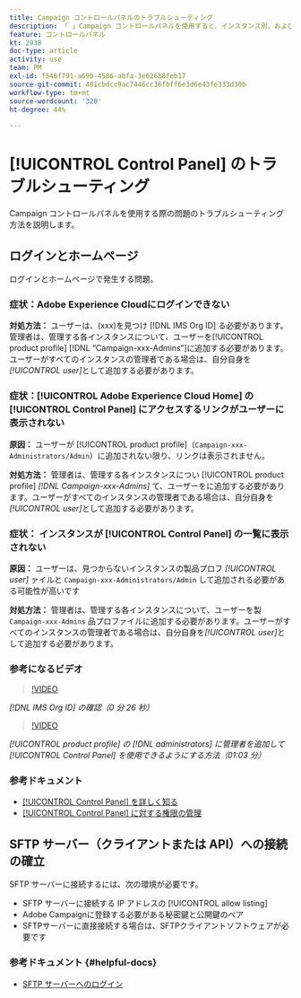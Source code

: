 ```yaml
---
title: Campaign コントロールパネルのトラブルシューティング
description: 「 」Campaign コントロールパネルを使用すると、インスタンス別、およびIPアドレス別に、SFTPストレージを監許可リスト視および管理できます。
feature: コントロールパネル
kt: 2938
doc-type: article
activity: use
team: PM
exl-id: f546f791-a69b-4586-abfa-3e626b8feb17
source-git-commit: 481cbdcc9ac7446cc36fbff6e3d6e43fe333d30b
workflow-type: tm+mt
source-wordcount: '320'
ht-degree: 44%

---
```


# [!UICONTROL Control Panel] のトラブルシューティング

Campaign コントロールパネルを使用する際の問題のトラブルシューティング方法を説明します。

## ログインとホームページ

ログインとホームページで発生する問題。

### 症状：Adobe Experience Cloudにログインできない

**対処方法：**
ユーザーは、(xxx)を見つけ [!DNL IMS Org ID] る必要があります。管理者は、管理する各インスタンスについて、ユーザーを[!UICONTROL product profile] [!DNL “Campaign-xxx-Admins”]に追加する必要があります。 ユーザーがすべてのインスタンスの管理者である場合は、自分自身を&#x200B;*[!UICONTROL user]*&#x200B;として追加する必要があります。

### 症状：[!UICONTROL Adobe Experience Cloud Home] の [!UICONTROL Control Panel] にアクセスするリンクがユーザーに表示されない

**原因：**
ユーザーが [!UICONTROL product profile]（`Campaign-xxx-Administrators/Admin`）に追加されない限り、リンクは表示されません。

**対処方法：**
管理者は、管理する各インスタンスについ [!UICONTROL product profile] *[!DNL Campaign-xxx-Admins]* て、ユーザーをに追加する必要があります。ユーザーがすべてのインスタンスの管理者である場合は、自分自身を&#x200B;*[!UICONTROL user]*&#x200B;として追加する必要があります。

### 症状： インスタンスが [!UICONTROL Control Panel] の一覧に表示されない

**原因：**
ユーザーは、見つからないインスタンスの製品プロフ *[!UICONTROL user]* ァイルと `Campaign-xxx-Administrators/Admin` して追加される必要がある可能性が高いです

**対処方法：**
管理者は、管理する各インスタンスについて、ユーザーを製 `Campaign-xxx-Admins` 品プロファイルに追加する必要があります。ユーザーがすべてのインスタンスの管理者である場合は、自分自身を&#x200B;*[!UICONTROL user]*&#x200B;として追加する必要があります。

### 参考になるビデオ

>[!VIDEO](https://video.tv.adobe.com/v/27183?quality=12)

*[!DNL IMS Org ID] の確認（0 分 26 秒）*

>[!VIDEO](https://video.tv.adobe.com/v/27147?quality=12)

*[!UICONTROL product profile] の [!DNL administrators] に管理者を追加して [!UICONTROL Control Panel] を使用できるようにする方法（01:03 分）*

### 参考ドキュメント

* [[!UICONTROL Control Panel] を詳しく知る ](https://experienceleague.adobe.com/docs/control-panel/using/control-panel-home.html?lang=ja)
* [[!UICONTROL Control Panel] に対する権限の管理 ](https://experienceleague.adobe.com/docs/control-panel/using/control-panel-home.html?lang=en)

## SFTP サーバー（クライアントまたは API）への接続の確立

SFTP サーバーに接続するには、次の環境が必要です。

* SFTP サーバーに接続する IP アドレスの [!UICONTROL allow listing]
* Adobe Campaignに登録する必要がある秘密鍵と公開鍵のペア
* SFTPサーバーに直接接続する場合は、SFTPクライアントソフトウェアが必要です

### 参考ドキュメント {#helpful-docs}

* [SFTP サーバーへのログイン](https://experienceleague.adobe.com/docs/control-panel/using/control-panel-home.html?lang=en)

